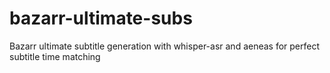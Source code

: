 # bazarr-ultimate-subs
Bazarr ultimate subtitle generation with whisper-asr and aeneas for perfect subtitle time matching
